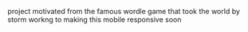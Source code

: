 project motivated from the famous wordle game that took the world by storm
workng to making this mobile responsive soon